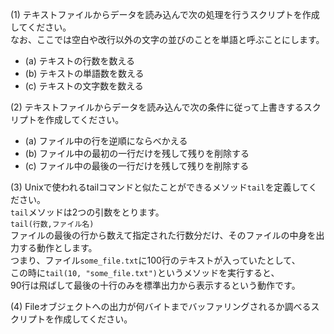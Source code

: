 (1) テキストファイルからデータを読み込んで次の処理を行うスクリプトを作成してください。  
なお、ここでは空白や改行以外の文字の並びのことを単語と呼ぶことにします。  
  - (a) テキストの行数を数える  
  - (b) テキストの単語数を数える  
  - (c) テキストの文字数を数える

(2) テキストファイルからデータを読み込んで次の条件に従って上書きするスクリプトを作成してください。  
  - (a) ファイル中の行を逆順にならべかえる
  - (b) ファイル中の最初の一行だけを残して残りを削除する
  - (c) ファイル中の最後の一行だけを残して残りを削除する

(3) Unixで使われるtailコマンドと似たことができるメソッド`tail`を定義してください。  
`tail`メソッドは2つの引数をとります。  
```tail(行数,ファイル名)```  
ファイルの最後の行から数えて指定された行数分だけ、そのファイルの中身を出力する動作とします。  
つまり、ファイル`some_file.txt`に100行のテキストが入っていたとして、  
この時に`tail(10, "some_file.txt")`というメソッドを実行すると、  
90行は飛ばして最後の十行のみを標準出力から表示するという動作です。

(4) Fileオブジェクトへの出力が何バイトまでバッファリングされるか調べるスクリプトを作成してください。

